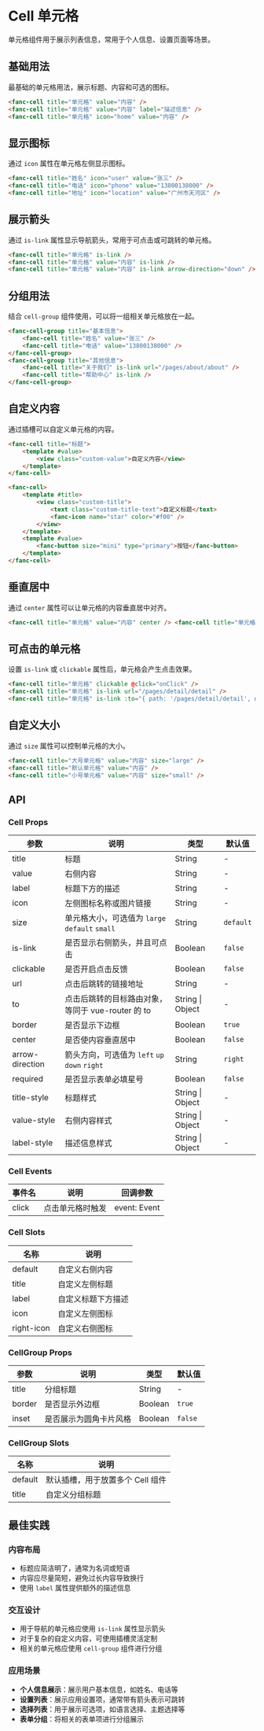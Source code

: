 # Cell 单元格

单元格组件用于展示列表信息，常用于个人信息、设置页面等场景。

## 基础用法

最基础的单元格用法，展示标题、内容和可选的图标。

```html
<fanc-cell title="单元格" value="内容" />
<fanc-cell title="单元格" value="内容" label="描述信息" />
<fanc-cell title="单元格" icon="home" value="内容" />
```

## 显示图标

通过 `icon` 属性在单元格左侧显示图标。

```html
<fanc-cell title="姓名" icon="user" value="张三" />
<fanc-cell title="电话" icon="phone" value="13800138000" />
<fanc-cell title="地址" icon="location" value="广州市天河区" />
```

## 展示箭头

通过 `is-link` 属性显示导航箭头，常用于可点击或可跳转的单元格。

```html
<fanc-cell title="单元格" is-link />
<fanc-cell title="单元格" value="内容" is-link />
<fanc-cell title="单元格" value="内容" is-link arrow-direction="down" />
```

## 分组用法

结合 `cell-group` 组件使用，可以将一组相关单元格放在一起。

```html
<fanc-cell-group title="基本信息">
    <fanc-cell title="姓名" value="张三" />
    <fanc-cell title="电话" value="13800138000" />
</fanc-cell-group>
<fanc-cell-group title="其他信息">
    <fanc-cell title="关于我们" is-link url="/pages/about/about" />
    <fanc-cell title="帮助中心" is-link />
</fanc-cell-group>
```

## 自定义内容

通过插槽可以自定义单元格的内容。

```html
<fanc-cell title="标题">
    <template #value>
        <view class="custom-value">自定义内容</view>
    </template>
</fanc-cell>

<fanc-cell>
    <template #title>
        <view class="custom-title">
            <text class="custom-title-text">自定义标题</text>
            <fanc-icon name="star" color="#f00" />
        </view>
    </template>
    <template #value>
        <fanc-button size="mini" type="primary">按钮</fanc-button>
    </template>
</fanc-cell>
```

## 垂直居中

通过 `center` 属性可以让单元格的内容垂直居中对齐。

```html
<fanc-cell title="单元格" value="内容" center /> <fanc-cell title="单元格" label="描述信息" value="内容" center />
```

## 可点击的单元格

设置 `is-link` 或 `clickable` 属性后，单元格会产生点击效果。

```html
<fanc-cell title="单元格" clickable @click="onClick" />
<fanc-cell title="单元格" is-link url="/pages/detail/detail" />
<fanc-cell title="单元格" is-link :to="{ path: '/pages/detail/detail', query: { id: 1 } }" />
```

## 自定义大小

通过 `size` 属性可以控制单元格的大小。

```html
<fanc-cell title="大号单元格" value="内容" size="large" />
<fanc-cell title="默认单元格" value="内容" />
<fanc-cell title="小号单元格" value="内容" size="small" />
```

## API

### Cell Props

| 参数            | 说明                                              | 类型             | 默认值    |
| --------------- | ------------------------------------------------- | ---------------- | --------- |
| title           | 标题                                              | String           | -         |
| value           | 右侧内容                                          | String           | -         |
| label           | 标题下方的描述                                    | String           | -         |
| icon            | 左侧图标名称或图片链接                            | String           | -         |
| size            | 单元格大小，可选值为 `large` `default` `small`    | String           | `default` |
| is-link         | 是否显示右侧箭头，并且可点击                      | Boolean          | `false`   |
| clickable       | 是否开启点击反馈                                  | Boolean          | `false`   |
| url             | 点击后跳转的链接地址                              | String           | -         |
| to              | 点击后跳转的目标路由对象，等同于 vue-router 的 to | String \| Object | -         |
| border          | 是否显示下边框                                    | Boolean          | `true`    |
| center          | 是否使内容垂直居中                                | Boolean          | `false`   |
| arrow-direction | 箭头方向，可选值为 `left` `up` `down` `right`     | String           | `right`   |
| required        | 是否显示表单必填星号                              | Boolean          | `false`   |
| title-style     | 标题样式                                          | String \| Object | -         |
| value-style     | 右侧内容样式                                      | String \| Object | -         |
| label-style     | 描述信息样式                                      | String \| Object | -         |

### Cell Events

| 事件名 | 说明             | 回调参数     |
| ------ | ---------------- | ------------ |
| click  | 点击单元格时触发 | event: Event |

### Cell Slots

| 名称       | 说明               |
| ---------- | ------------------ |
| default    | 自定义右侧内容     |
| title      | 自定义左侧标题     |
| label      | 自定义标题下方描述 |
| icon       | 自定义左侧图标     |
| right-icon | 自定义右侧图标     |

### CellGroup Props

| 参数   | 说明                   | 类型    | 默认值  |
| ------ | ---------------------- | ------- | ------- |
| title  | 分组标题               | String  | -       |
| border | 是否显示外边框         | Boolean | `true`  |
| inset  | 是否展示为圆角卡片风格 | Boolean | `false` |

### CellGroup Slots

| 名称    | 说明                             |
| ------- | -------------------------------- |
| default | 默认插槽，用于放置多个 Cell 组件 |
| title   | 自定义分组标题                   |

## 最佳实践

### 内容布局

-   标题应简洁明了，通常为名词或短语
-   内容应尽量简短，避免过长内容导致换行
-   使用 `label` 属性提供额外的描述信息

### 交互设计

-   用于导航的单元格应使用 `is-link` 属性显示箭头
-   对于复杂的自定义内容，可使用插槽灵活定制
-   相关的单元格应使用 `cell-group` 组件进行分组

### 应用场景

-   **个人信息展示**：展示用户基本信息，如姓名、电话等
-   **设置列表**：展示应用设置项，通常带有箭头表示可跳转
-   **选择列表**：用于展示可选项，如语言选择、主题选择等
-   **表单分组**：将相关的表单项进行分组展示

